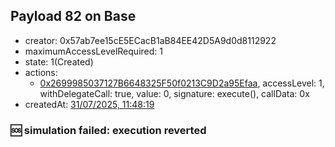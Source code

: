 ## Payload 82 on Base

- creator: 0x57ab7ee15cE5ECacB1aB84EE42D5A9d0d8112922
- maximumAccessLevelRequired: 1
- state: 1(Created)
- actions:
  - [0x2699985037127B6648325F50f0213C9D2a95Efaa](https://basescan.org/tx/0x2699985037127B6648325F50f0213C9D2a95Efaa), accessLevel: 1, withDelegateCall: true, value: 0, signature: execute(), callData: 0x
- createdAt: [31/07/2025, 11:48:19](https://basescan.org/tx/0xa1f16900895b33e6e8068080fb8cc7cb5c3087efe43deefd0ff31f9bf908f6fc)

### :sos: simulation failed: execution reverted
